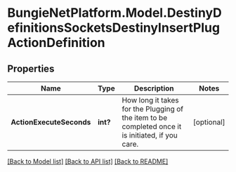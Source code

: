 # BungieNetPlatform.Model.DestinyDefinitionsSocketsDestinyInsertPlugActionDefinition
## Properties

Name | Type | Description | Notes
------------ | ------------- | ------------- | -------------
**ActionExecuteSeconds** | **int?** | How long it takes for the Plugging of the item to be completed once it is initiated, if you care. | [optional] 

[[Back to Model list]](../README.md#documentation-for-models) [[Back to API list]](../README.md#documentation-for-api-endpoints) [[Back to README]](../README.md)


